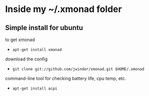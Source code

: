 # Inside my ~/.xmonad folder

## Simple install for ubuntu

to get xmonad

* `apt-get install xmonad`

download the config

* `git clone git://github.com/jwinder/xmonad.git $HOME/.xmonad`

command-line tool for checking battery life, cpu temp, etc.

* `apt-get install acpi`

